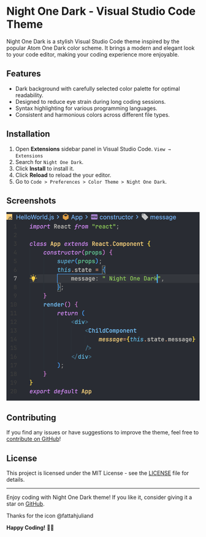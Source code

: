 # Night One Dark - Visual Studio Code Theme

Night One Dark is a stylish Visual Studio Code theme inspired by the popular Atom One Dark color scheme. It brings a modern and elegant look to your code editor, making your coding experience more enjoyable.

## Features

- Dark background with carefully selected color palette for optimal readability.
- Designed to reduce eye strain during long coding sessions.
- Syntax highlighting for various programming languages.
- Consistent and harmonious colors across different file types.

## Installation

1. Open **Extensions** sidebar panel in Visual Studio Code. `View → Extensions`
2. Search for `Night One Dark`.
3. Click **Install** to install it.
4. Click **Reload** to reload the your editor.
5. Go to `Code > Preferences > Color Theme > Night One Dark`.

## Screenshots

![JavaScript Example](images/example.png)

## Contributing

If you find any issues or have suggestions to improve the theme, feel free to [contribute on GitHub](https://github.com/ardi-nugraha/Night-One-Dark-theme)!

## License

This project is licensed under the MIT License - see the [LICENSE](LICENSE) file for details.

---

Enjoy coding with Night One Dark theme! If you like it, consider giving it a star on [GitHub](https://github.com/ardi-nugraha/Night-One-Dark-theme).

Thanks for the icon @fattahjuliand

**Happy Coding!** 🌙✨

